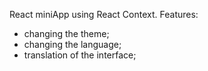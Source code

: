 React miniApp using React Context.
Features:
- changing the theme;
- changing the language;
- translation of the interface;
